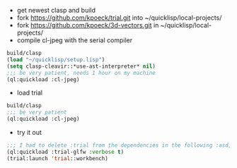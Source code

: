 * get newest clasp and build
* fork https://github.com/kpoeck/trial.git into ~/quicklisp/local-projects/
* fork https://github.com/kpoeck/3d-vectors.git in ~/quicklisp/local-projects/
* compile cl-jpeg with the serial compiler
```lisp
build/clasp
(load "~/quicklisp/setup.lisp")
(setq clasp-cleavir::*use-ast-interpreter* nil)
;;; be very patient, needs 1 hour on my machine
(ql:quickload :cl-jpeg)
````
* load trial
```lisp
build/clasp
;;; be very patient
(ql:quickload :cl-jpeg)
````
* try it out
```lisp
;;; I had to delete :trial from the dependencies in the following :asd, don't know yet whether this is a clasp error
(ql:quickload :trial-glfw :verbose t)
(trial:launch 'trial::workbench)
````